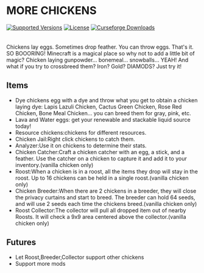# MORE CHICKENS  

<a href="https://www.curseforge.com/minecraft/mc-mods/productivebees/files"><img src="https://img.shields.io/badge/Available%20for-MC%201.16.5,%201.17.1-c70039" alt="Supported Versions"></a>
<a href="https://github.com/JDKDigital/productive-bees/blob/master/LICENSE"><img src="https://img.shields.io/github/license/cnlimiter/MoreChickens?style=flat&color=900c3f" alt="License"></a>
<a href="https://www.curseforge.com/minecraft/mc-mods/morechickens"><img src="http://cf.way2muchnoise.eu/morechickens.svg" alt="Curseforge Downloads"></a><br><br>  
Chickens lay eggs. Sometimes drop feather. You can throw eggs. That's it. SO BOOORING! Minecraft is a magical place so why not to add a little bit of magic? Chicken laying gunpowder... bonemeal... snowballs... YEAH! And what if you try to crossbreed them? Iron? Gold? DIAMODS? Just try it!




## Items
- Dye chickens egg with a dye and throw what you get to obtain a chicken laying dye: Lapis Lazuli Chicken, Cactus Green Chicken, Rose Red Chicken, Bone Meal Chicken... you can breed them for gray, pink, etc.
- Lava and Water eggs: get your renewable and stackable liquid source today!
- Resource chickens:chickens for different resources.
- Chicken Jail:Right click chickens to catch them.
- Analyzer:Use it on chickens to determine their stats.
- Chicken Catcher:Craft a chicken catcher with an egg, a stick, and a feather. Use the catcher on a chicken to capture it and add it to your inventory.(vanilla chicken only)
- Roost:When a chicken is in a roost, all the items they drop will stay in the roost. Up to 16 chickens can be held in a single roost.(vanilla chicken only)
- Chicken Breeder:When there are 2 chickens in a breeder, they will close the privacy curtains and start to breed. The breeder can hold 64 seeds, and will use 2 seeds each time the chickens breed.(vanilla chicken only)
- Roost Collector:The collector will pull all dropped item out of nearby Roosts. It will check a 9x9 area centered above the collector.(vanilla chicken only)

## Futures
- Let Roost,Breeder,Collector support other chickens
- Support more mods